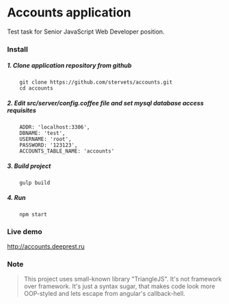 # Accounts application
Test task for Senior JavaScript Web Developer position.

### Install
##### 1. Clone application repository from github
```
    git clone https://github.com/stervets/accounts.git
    cd accounts
```
##### 2. Edit src/server/config.coffee file and set mysql database access requisites
```
    ADDR: 'localhost:3306',
    DBNAME: 'test',
    USERNAME: 'root',
    PASSWORD: '123123',
    ACCOUNTS_TABLE_NAME: 'accounts'
```
##### 3. Build project
```
    gulp build
```
##### 4. Run
```
    npm start
```

### Live demo
http://accounts.deeprest.ru

### Note
> This project uses small-known library "TriangleJS". It's not framework over framework. It's just a syntax sugar, that makes code look more OOP-styled and lets escape from angular's callback-hell.